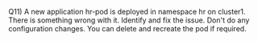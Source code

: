 Q11) A new application hr-pod is deployed in namespace hr on cluster1. There is something wrong with it. Identify and fix the issue. Don't do any configuration changes. You can delete and recreate the pod if required.
